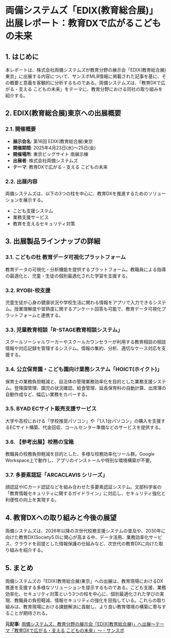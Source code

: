 # 両備システムズ「EDIX(教育総合展)」出展レポート：教育DXで広がるこどもの未来

## 1. はじめに

本レポートは、株式会社両備システムズが教育分野の展示会「EDIX(教育総合展)東京」に出展する内容について、サンスポMLB情報に掲載された記事を基に、その概要と意義を客観的に分析するものである。両備システムズは、「教育DXで広がる・支える こどもの未来」をテーマに、教育分野における同社の取り組みを紹介する。

## 2. EDIX(教育総合展)東京への出展概要

### 2.1. 開催概要

* **展示会名**: 第16回 EDIX(教育総合展)東京
* **開催期間**: 2025年4月23日(水)～25日(金)
* **開催場所**: 東京ビッグサイト 南展示棟
* **出展者**: 株式会社両備システムズ
* **テーマ**: 教育DXで広がる・支える こどもの未来

### 2.2. 出展内容

両備システムズは、以下の3つの柱を中心に、教育DXを推進するためのソリューションを展示する。

* こども支援システム
* 業務支援サービス
* 教育を支えるセキュリティ対策

## 3. 出展製品ラインナップの詳細

### 3.1. こどもの杜 教育データ可視化プラットフォーム

教育データの可視化・分析機能を提供するプラットフォーム。教職員による指導の最適化と、児童・生徒の個別最適化された学習を支援する。

### 3.2. RYOBI-校支援

児童生徒が心身の健康状況や学校生活に関わる情報をアプリで入力できるシステム。授業理解度や習熟度に関するアンケート回答も可能で、教育データ可視化プラットフォームと連携する。

### 3.3. 児童教育相談「R-STAGE教育相談システム」

スクールソーシャルワーカーやスクールカウンセラーが利用する教育相談の相談情報や対応記録を管理するシステム。情報の集約、分析、適切なケース対応を支援する。

### 3.4. 公立保育園・こども園向け業務システム「HOICT(ホイクト)」

保育士の業務負担軽減と、自治体の管理業務効率化を目的とした業務支援システム。登降園管理、園児の状況確認、給食管理、延長保育料の自動計算、出席簿の自動作成など、幅広い業務をカバーする。

### 3.5. BYAD ECサイト販売支援サービス

大学や高校における「学校推奨パソコン」や「1人1台パソコン」の購入を支援するECサイト構築、代金回収、コールセンター準備などのサービスを提供する。

### 3.6. 【参考出展】校務の宝箱

教職員の校務負担軽減を目的とした、多様な校務効率化ツール群。Google Workspace上で動作し、アプリのインストールや特別な環境構築が不要。

### 3.7. 多要素認証「ARCACLAVIS シリーズ」

顔認証やICカード認証などを組み合わせた多要素認証システム。文部科学省の「教育情報セキュリティに関するガイドライン」に対応し、セキュリティ強化と利便性の向上を実現する。

## 4. 教育DXへの取り組みと今後の展望

両備システムズは、2026年以降の次世代校務支援システムの普及や、2030年に向けた教育DX(Society5.0)に関心が高まる中、データ活用、業務効率化サービス、クラウドを前提とした情報保護の仕組みなど、次世代の教育DXに向けた取り組みを紹介する。

## 5. まとめ

両備システムズの「EDIX(教育総合展)東京」への出展は、教育現場におけるDX推進を支援する多様なソリューションを提示するものである。こども支援、業務効率化、セキュリティ対策という3つの柱を中心に、個別最適化された学びの実現、教職員の負担軽減、情報セキュリティの強化を目指している。これらの取り組みは、教育現場における課題解決に貢献し、より良い教育環境の構築に寄与することが期待される。



**元記事:** [両備システムズ、教育分野の展示会「EDIX(教育総合展)」へ出展～テーマ「教育DXで広がる・支える こどもの未来」～ - サンスポ](https://www.sanspo.com/pressrelease/atpress/FU7LQHN6WFO2XBIHCNR2URW7DY/)